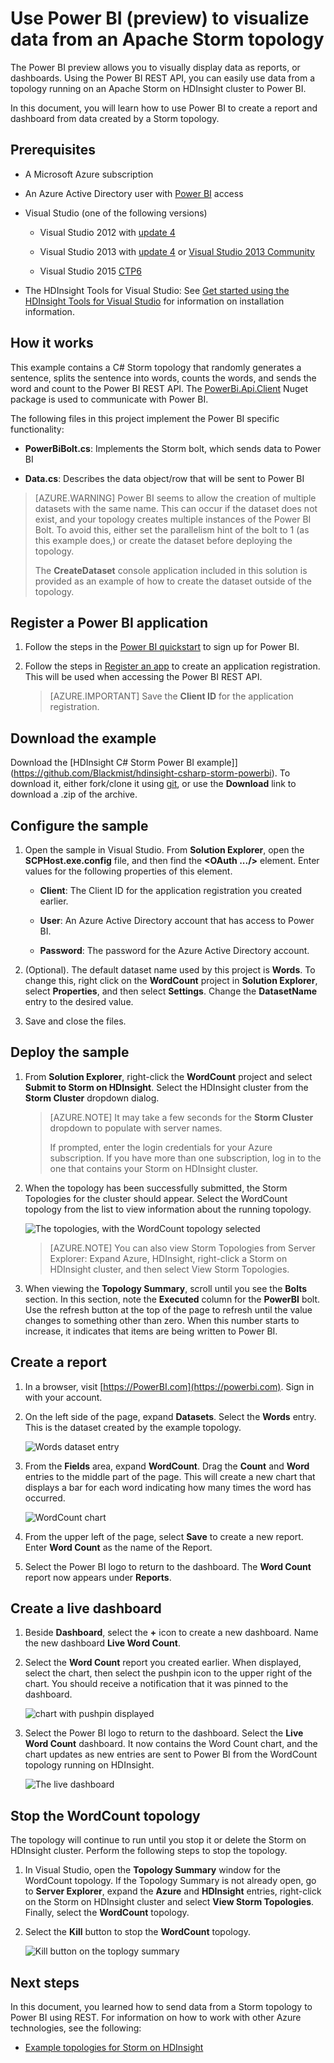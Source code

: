 <properties
 pageTitle="Write data to Power BI from Apache Storm | Microsoft Azure"
 description="Write data to Power BI from a C# topology running on an Apache Storm cluster in HDInsight. Also, create a report and real-time dashboard using Power BI."
 services="hdinsight"
 documentationCenter=""
 authors="Blackmist"
 manager="paulettm"
 editor="cgronlun"/>

<tags
 ms.service="hdinsight"
 ms.devlang="dotnet"
 ms.topic="article"
 ms.tgt_pltfrm="na"
 ms.workload="big-data"
 ms.date="04/28/2015"
 ms.author="larryfr"/>

# Use Power BI (preview) to visualize data from an Apache Storm topology

The Power BI preview allows you to visually display data as reports, or dashboards. Using the Power BI REST API, you can easily use data from a topology running on an Apache Storm on HDInsight cluster to Power BI.

In this document, you will learn how to use Power BI to create a report and dashboard from data created by a Storm topology.

## Prerequisites

* A Microsoft Azure subscription

* An Azure Active Directory user with [Power BI](https://powerbi.com) access

* Visual Studio (one of the following versions)

    * Visual Studio 2012 with [update 4](http://www.microsoft.com/download/details.aspx?id=39305)

    * Visual Studio 2013 with [update 4](http://www.microsoft.com/download/details.aspx?id=44921) or [Visual Studio 2013 Community](http://go.microsoft.com/fwlink/?linkid=517284&clcid=0x409)

    * Visual Studio 2015 [CTP6](http://visualstudio.com/downloads/visual-studio-2015-ctp-vs)

* The HDInsight Tools for Visual Studio: See [Get started using the HDInsight Tools for Visual Studio](hdinsight-hadoop-visual-studio-tools-get-started.md) for information on installation information.

## How it works

This example contains a C# Storm topology that randomly generates a sentence, splits the sentence into words, counts the words, and sends the word and count to the Power BI REST API. The [PowerBi.Api.Client](https://github.com/Vtek/PowerBI.Api.Client) Nuget package is used to communicate with Power BI.

The following files in this project implement the Power BI specific functionality:

* **PowerBiBolt.cs**: Implements the Storm bolt, which sends data to Power BI

* **Data.cs**: Describes the data object/row that will be sent to Power BI

> [AZURE.WARNING] Power BI seems to allow the creation of multiple datasets with the same name. This can occur if the dataset does not exist, and your topology creates multiple instances of the Power BI Bolt. To avoid this, either set the parallelism hint of the bolt to 1 (as this example does,) or create the dataset before deploying the topology.
>
> The **CreateDataset** console application included in this solution is provided as an example of how to create the dataset outside of the topology.

## Register a Power BI application

1. Follow the steps in the [Power BI quickstart](https://msdn.microsoft.com/en-US/library/dn931989.aspx) to sign up for Power BI.

2. Follow the steps in [Register an app](https://msdn.microsoft.com/en-US/library/dn877542.aspx) to create an application registration. This will be used when accessing the Power BI REST API.

    > [AZURE.IMPORTANT] Save the **Client ID** for the application registration.

## Download the example

Download the [HDInsight C# Storm Power BI example]](https://github.com/Blackmist/hdinsight-csharp-storm-powerbi). To download it, either fork/clone it using [git](http://git-scm.com/), or use the **Download** link to download a .zip of the archive.

## Configure the sample

1. Open the sample in Visual Studio. From **Solution Explorer**, open the **SCPHost.exe.config** file, and then find the **<OAuth .../>** element. Enter values for the following properties of this element.

    * **Client**: The Client ID for the application registration you created earlier.

    * **User**: An Azure Active Directory account that has access to Power BI.

    * **Password**: The password for the Azure Active Directory account.

2. (Optional). The default dataset name used by this project is **Words**. To change this, right click on the **WordCount** project in **Solution Explorer**, select **Properties**, and then select **Settings**. Change the **DatasetName** entry to the desired value.

2. Save and close the files.

## Deploy the sample

1. From **Solution Explorer**, right-click the **WordCount** project and select **Submit to Storm on HDInsight**. Select the HDInsight cluster from the **Storm Cluster** dropdown dialog.

    > [AZURE.NOTE] It may take a few seconds for the **Storm Cluster** dropdown to populate with server names.
    >
    > If prompted, enter the login credentials for your Azure subscription. If you have more than one subscription, log in to the one that contains your Storm on HDInsight cluster.

2. When the topology has been successfully submitted, the Storm Topologies for the cluster should appear. Select the WordCount topology from the list to view information about the running topology.

    ![The topologies, with the WordCount topology selected](./media/hdinsight-storm-powerbi-topology/topologysummary.png)

    > [AZURE.NOTE] You can also view Storm Topologies from Server Explorer: Expand Azure, HDInsight, right-click a Storm on HDInsight cluster, and then select View Storm Topologies.

3. When viewing the **Topology Summary**, scroll until you see the **Bolts** section. In this section, note the **Executed** column for the **PowerBI** bolt. Use the refresh button at the top of the page to refresh until the value changes to something other than zero. When this number starts to increase, it indicates that items are being written to Power BI.

## Create a report

1. In a browser, visit [https://PowerBI.com](https://powerbi.com). Sign in with your account.

2. On the left side of the page, expand **Datasets**. Select the **Words** entry. This is the dataset created by the example topology.

    ![Words dataset entry](./media/hdinsight-storm-powerbi-topology/words.png)

3. From the **Fields** area, expand **WordCount**. Drag the **Count** and **Word** entries to the middle part of the page. This will create a new chart that displays a bar for each word indicating how many times the word has occurred.

    ![WordCount chart](./media/hdinsight-storm-powerbi-topology/wordcountchart.png)

4. From the upper left of the page, select **Save** to create a new report. Enter **Word Count** as the name of the Report.

5. Select the Power BI logo to return to the dashboard. The **Word Count** report now appears under **Reports**.

## Create a live dashboard

1. Beside **Dashboard**, select the **+** icon to create a new dashboard. Name the new dashboard **Live Word Count**.

2. Select the **Word Count** report you created earlier. When displayed, select the chart, then select the pushpin icon to the upper right of the chart. You should receive a notification that it was pinned to the dashboard.

    ![chart with pushpin displayed](./media/hdinsight-storm-powerbi-topology/pushpin.png)

2. Select the Power BI logo to return to the dashboard. Select the **Live Word Count** dashboard. It now contains the Word Count chart, and the chart updates as new entries are sent to Power BI from the WordCount topology running on HDInsight.

    ![The live dashboard](./media/hdinsight-storm-powerbi-topology/dashboard.png)

## Stop the WordCount topology

The topology will continue to run until you stop it or delete the Storm on HDInsight cluster. Perform the following steps to stop the topology.

1. In Visual Studio, open the **Topology Summary** window for the WordCount topology. If the Topology Summary is not already open, go to **Server Explorer**, expand the **Azure** and **HDInsight** entries, right-click on the Storm on HDInsight cluster and select **View Storm Topologies**. Finally, select the **WordCount** topology.

2. Select the **Kill** button to stop the **WordCount** topology.

    ![Kill button on the toplogy summary](./media/hdinsight-storm-powerbi-topology/killtopology.png)

## Next steps

In this document, you learned how to send data from a Storm topology to Power BI using REST. For information on how to work with other Azure technologies, see the following:

* [Example topologies for Storm on HDInsight](hdinsight-storm-example-topology.md)
